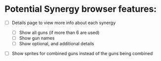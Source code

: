 # Potential Synergy browser features:

 - [ ] Details page to view more info about each synergy
    - [ ] Show all guns (if more than 6 are used)
    - [ ] Show gun names
    - [ ] Show optional, and additional details
 - [ ] Show sprites for combined guns instead of the guns being combined


